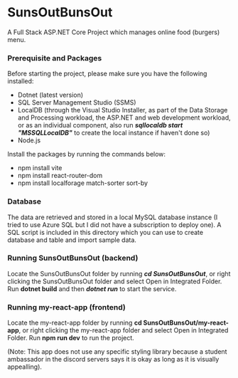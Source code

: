 # SunsOutBunsOut
A Full Stack ASP.NET Core Project which manages online food (burgers) menu.

### Prerequisite and Packages
Before starting the project, please make sure you have the following installed:
- Dotnet (latest version)
- SQL Server Management Studio (SSMS)
- LocalDB (through the Visual Studio Installer, as part of the Data Storage and Processing workload, the ASP.NET and web development workload, or as an individual component, also run ***sqllocaldb start "MSSQLLocalDB"*** to create the local instance if haven't done so)
- Node.js 

Install the packages by running the commands below:
- npm install vite
- npm install react-router-dom
- npm install localforage match-sorter sort-by

### Database
The data are retrieved and stored in a local MySQL database instance (I tried to use Azure SQL but I did not have a subscription to deploy one). A SQL script is included in this directory which you can use to create database and table and import sample data.

### Running SunsOutBunsOut (backend)
Locate the SunsOutBunsOut folder by running ***cd SunsOutBunsOut***, or right clicking the SunsOutBunsOut folder and select Open in Integrated Folder. Run **dotnet build** and then ***dotnet run*** to start the service.


### Running my-react-app (frontend)
Locate the my-react-app folder by running **cd SunsOutBunsOut/my-react-app**, or right clicking the my-react-app folder and select Open in Integrated Folder. Run **npm run dev** to run the project.

(Note: This app does not use any specific styling library because a student ambassador in the discord servers says it is okay as long as it is visually appealling).
